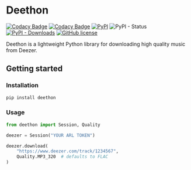 # Deethon

[![Codacy Badge](https://app.codacy.com/project/badge/Grade/3a54b30586b941acb82079d0252e0320)](https://www.codacy.com/gh/deethon/deethon?utm_source=github.com&amp;utm_medium=referral&amp;utm_content=deethon/deethon&amp;utm_campaign=Badge_Grade)
[![Codacy Badge](https://app.codacy.com/project/badge/Coverage/3a54b30586b941acb82079d0252e0320)](https://www.codacy.com/gh/deethon/deethon?utm_source=github.com&amp;utm_medium=referral&amp;utm_content=deethon/deethon&amp;utm_campaign=Badge_Coverage)
[![PyPI](https://img.shields.io/pypi/v/deethon)](https://pypi.org/project/deethon/)
![PyPI - Status](https://img.shields.io/pypi/status/deethon)
[![PyPI - Downloads](https://img.shields.io/pypi/dm/deethon)](https://pypi.org/project/deethon/)
[![GitHub license](https://img.shields.io/github/license/aykxt/deethon)](https://github.com/aykxt/deethon/blob/master/LICENSE)

Deethon is a lightweight Python library for downloading high quality music from Deezer.

## Getting started

### Installation

```sh
pip install deethon
```

### Usage

```python
from deethon import Session, Quality

deezer = Session("YOUR ARL TOKEN")

deezer.download(
    "https://www.deezer.com/track/1234567",
    Quality.MP3_320  # defaults to FLAC
)
```
